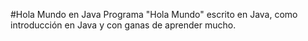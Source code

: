 #Hola Mundo en Java
Programa "Hola Mundo" escrito en Java, como introducción en Java
y con ganas de aprender mucho.

